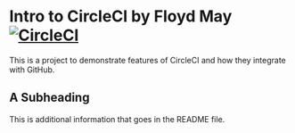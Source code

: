 # Intro to CircleCI by Floyd May [![CircleCI](https://circleci.com/gh/floyd-may/circleci-intro.svg?style=svg)](https://circleci.com/gh/floyd-may/circleci-intro)

This is a project to demonstrate features of CircleCI and how they integrate with GitHub.

## A Subheading

This is additional information that goes in the README file.

